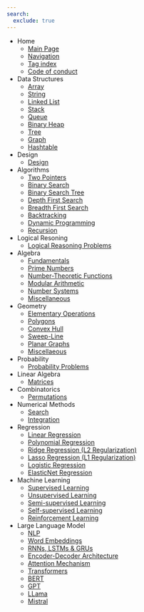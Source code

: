 ```yaml
---
search:
  exclude: true
---
```


- Home
    - [Main Page](index.md)
    - [Navigation](navigation.md)
    - [Tag index](tags.md)
    - [Code of conduct](code_of_conduct.md)
- Data Structures
    - [Array](data_structures/001_Array.md)
    - [String](data_structures/002_String.md)
    - [Linked List](data_structures/003_Linked_List.md)
    - [Stack](data_structures/004_Stack.md)
    - [Queue](data_structures/005_Queue.md)
    - [Binary Heap](data_structures/006_Binary_Heap.md)
    - [Tree](data_structures/007_Tree.md)
    - [Graph](data_structures/008_Graph.md)
    - [Hashtable](data_structures/009_Hashtable.md)
- Design
    - [Design](design/001_Design.md)
- Algorithms
    - [Two Pointers](algorithms/001_Two_Pointers.md)
    - [Binary Search](algorithms/002_Binary_Search.md)
    - [Binary Search Tree](algorithms/003_Binary_Search_Tree.md)
    - [Depth First Search](algorithms/004_Depth_First_Search.md)
    - [Breadth First Search](algorithms/005_Breadth_First_Search.md)
    - [Backtracking](algorithms/006_Backtracking.md)
    - [Dynamic Programming](algorithms/007_Dynamic_Programming.md)
    - [Recursion](algorithms/008_Recursion.md)
- Logical Resoning
    - [Logical Reasoning Problems](logical_reasoning/001_logical_reasoning.md)
- Algebra
    - [Fundamentals](algebra/001_fundamentals.md)
    - [Prime Numbers](algebra/002_prime_numbers.md)
    - [Number-Theoretic Functions](algebra/003_number_theoretic_functions.md)
    - [Modular Arithmetic](algebra/004_modular_arithmetic.md)
    - [Number Systems](algebra/005_number_systems.md)
    - [Miscellaneous](algebra/006_miscellaneous.md)
- Geometry
    - [Elementary Operations](geometry/001_elementary_operations.md)
    - [Polygons](geometry/002_polygons.md)
    - [Convex Hull](geometry/003_convex_hull.md)
    - [Sweep-Line](geometry/004_sweep_line.md)
    - [Planar Graphs](geometry/005_planar_graphs.md)
    - [Miscellaeous](geometry/006_miscellaneous.md)
- Probability
    - [Probability Problems](probability/001_probability.md)
- Linear Algebra
    - [Matrices](linear_algebra/001_matrices.md)
- Combinatorics
    - [Permutations](combinatorics/001_Permutations.md)
- Numerical Methods
    - [Search](numerical_methods/001_search.md)
    - [Integration](numerical_methods/002_integration.md)
- Regression
    - [Linear Regression](regression/001_linear_regression.md)
    - [Polynomial Regression](regression/002_polynomial_regression.md)
    - [Ridge Regression (L2 Regularization)](regression/003_ridge_regression_l2_regularization.md)
    - [Lasso Regression (L1 Regularization)](regression/004_lasso_regression_l1_regularization.md)
    - [Logistic Regression](regression/005_logistic_regression.md)
    - [ElasticNet Regression](regression/006_elastic_net_regression.md)
- Machine Learning
    - [Supervised Learning](machine_learning/001_supervised_learning.md)
    - [Unsupervised Learning](machine_learning/002_unsupervised_learning.md)
    - [Semi-supervised Learning](machine_learning/003_semi_supervised_learning.md)
    - [Self-supervised Learning](machine_learning/004_self_supervised_learning.md)
    - [Reinforcement Learning](machine_learning/005_reinforcement_learning.md)
- Large Language Model
    - [NLP](large_language_model/001_nlp.md)
    - [Word Embeddings](large_language_model/002_word_embeddings.md)
    - [RNNs, LSTMs & GRUs](large_language_model/003_rnn_s_lstm_s_and_gru_s.md)
    - [Encoder-Decoder Architecture](large_language_model/004_encoder_decoder_architecture.md)
    - [Attention Mechanism](large_language_model/005_attention_mechanism.md)
    - [Transformers](large_language_model/006_transformers.md)
    - [BERT](large_language_model/007_bert.md)
    - [GPT](large_language_model/008_gpt.md)
    - [LLama](large_language_model/009_llama.md)
    - [Mistral](large_language_model/010_mistral.md)
